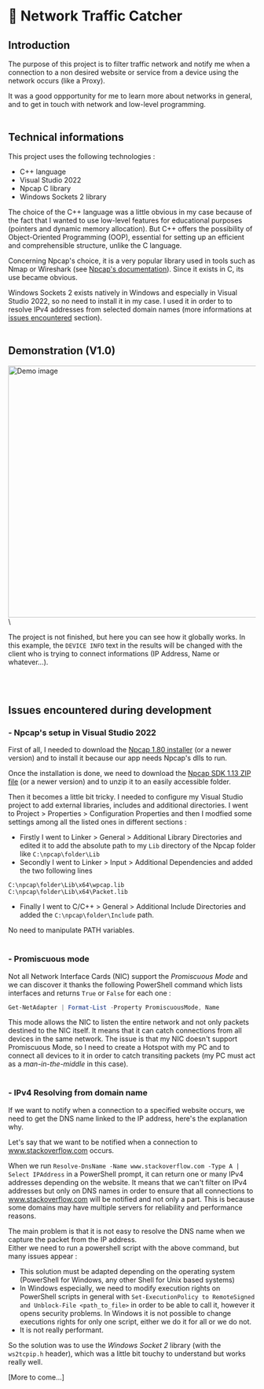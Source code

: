 
# 🛜 Network Traffic Catcher

## Introduction

The purpose of this project is to filter traffic network and notify me when a connection to a non desired website or service from a device using the network occurs (like a Proxy).

It was a good oppportunity for me to learn more about networks in general, and to get in touch with network and low-level programming.
<br/>
<br/>

## Technical informations

This project uses the following technologies :
- C++ language
- Visual Studio 2022
- Npcap C library
- Windows Sockets 2 library

The choice of the C++ language was a little obvious in my case because of the fact that I wanted to use low-level features for educational purposes (pointers and dynamic memory allocation). But C++ offers the possibility of Object-Oriented Programming (OOP), essential for setting up an efficient and comprehensible structure, unlike the C language.

Concerning Npcap's choice, it is a very popular library used in tools such as Nmap or Wireshark (see [Npcap's documentation](https://npcap.com/)). Since it exists in C, its use became obvious.

Windows Sockets 2 exists natively in Windows and especially in Visual Studio 2022, so no need to install it in my case. I used it in order to to resolve IPv4 addresses from selected domain names (more informations at [issues encountered](#issues-encountered-during-development) section).
<br/>
<br/>

## Demonstration (V1.0)
<!--![image](https://github.com/user-attachments/assets/e19a086c-c15a-4d6c-ac34-dd79adea73c1)-->

<!--<img src="https://github.com/user-attachments/assets/6e213408-eb57-4087-b076-d0f6407fe357" alt="Demo image" width="512">-->

<img src="https://github.com/user-attachments/assets/e19a086c-c15a-4d6c-ac34-dd79adea73c1" alt="Demo image" width="512">\

The project is not finished, but here you can see how it globally works. In this example, the `DEVICE INFO` text in the results will be changed with the client who is trying to connect informations (IP Address, Name or whatever...).

<br/>
<br/>

## Issues encountered during development

### - Npcap's setup in Visual Studio 2022

First of all, I needed to download the [Npcap 1.80 installer](https://npcap.com/#download) (or a newer version) and to install it because our app needs Npcap's dlls to run.

Once the installation is done, we need to download the [Npcap SDK 1.13 ZIP file](https://npcap.com/#download) (or a newer version) and to unzip it to an easily accessible folder.

Then it becomes a little bit tricky. I needed to configure my Visual Studio project to add external libraries, includes and additional directories. I went to Project > Properties > Configuration Properties and then I modfied some settings among all the listed ones in different sections :
- Firstly I went to Linker > General > Additional Library Directories and edited it to add the absolute path to my `Lib` directory of the Npcap folder like `C:\npcap\folder\Lib`
- Secondly I went to Linker > Input > Additional Dependencies and added the two following lines
```
C:\npcap\folder\Lib\x64\wpcap.lib
C:\npcap\folder\Lib\x64\Packet.lib
```
- Finally I went to C/C++ > General > Additional Include Directories and added the `C:\npcap\folder\Include` path.

No need to manipulate PATH variables.
<br/>
<br/>

### - Promiscuous mode

Not all Network Interface Cards (NIC) support the _Promiscuous Mode_ and we can discover it thanks the following PowerShell command which lists interfaces and returns `True` or `False` for each one :
```PowerShell
Get-NetAdapter | Format-List -Property PromiscuousMode, Name
```

This mode allows the NIC to listen the entire network and not only packets destined to the NIC itself. It means that it can catch connections from all devices in the same network. The issue is that my NIC doesn't support Promiscuous Mode, so I need to create a Hotspot with my PC and to connect all devices to it in order to catch transiting packets (my PC must act as a _man-in-the-middle_ in this case).
<br/>
<br/>

### - IPv4 Resolving from domain name

If we want to notify when a connection to a specified website occurs, we need to get the DNS name linked to the IP address, here's the explanation why.

Let's say that we want to be notified when a connection to www.stackoverflow.com occurs.

When we run `Resolve-DnsName -Name www.stackoverflow.com -Type A | Select IPAddress` in a PowerShell prompt, it can return one or many IPv4 addresses depending on the website. It means that we can't filter on IPv4 addresses but only on DNS names in order to ensure that all connections to www.stackoverflow.com will be notified and not only a part. This is because some domains may have multiple servers for reliability and performance reasons.

The main problem is that it is not easy to resolve the DNS name when we capture the packet from the IP address.\
Either we need to run a powershell script with the above command, but many issues appear :
  - This solution must be adapted depending on the operating system (PowerShell for Windows, any other Shell for Unix based systems)
  - In Windows especially, we need to modify execution rights on PowerShell scripts in general with `Set-ExecutionPolicy to RemoteSigned and Unblock-File <path_to_file>` in order to be able to call it, however it opens security problems. In Windows it is not possible to change executions rights for only one script, either we do it for all or we do not.
  - It is not really performant.

So the solution was to use the _Windows Socket 2_ library (with the `ws2tcpip.h` header), which was a little bit touchy to understand but works really well.

[More to come...]
